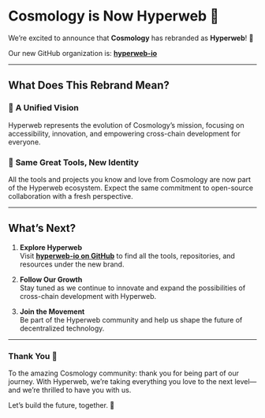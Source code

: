 # Cosmology is Now Hyperweb 🚀

We’re excited to announce that **Cosmology** has rebranded as **Hyperweb**! 🎉  

Our new GitHub organization is: [**hyperweb-io**](https://github.com/hyperweb-io)

---

## What Does This Rebrand Mean?  

### 🌟 **A Unified Vision**  
Hyperweb represents the evolution of Cosmology’s mission, focusing on accessibility, innovation, and empowering cross-chain development for everyone.  

### 🤝 **Same Great Tools, New Identity**  
All the tools and projects you know and love from Cosmology are now part of the Hyperweb ecosystem. Expect the same commitment to open-source collaboration with a fresh perspective.

---

## What’s Next?  

1. **Explore Hyperweb**  
   Visit [**hyperweb-io on GitHub**](https://github.com/hyperweb-io) to find all the tools, repositories, and resources under the new brand.  

2. **Follow Our Growth**  
   Stay tuned as we continue to innovate and expand the possibilities of cross-chain development with Hyperweb.  

3. **Join the Movement**  
   Be part of the Hyperweb community and help us shape the future of decentralized technology.  

---

### Thank You 💖  

To the amazing Cosmology community: thank you for being part of our journey. With Hyperweb, we’re taking everything you love to the next level—and we’re thrilled to have you with us.  

Let’s build the future, together. 🚀  
